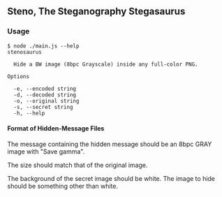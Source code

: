 ## Steno, The Steganography Stegasaurus

### Usage

```console
$ node ./main.js --help
stenosaurus

  Hide a BW image (8bpc Grayscale) inside any full-color PNG. 

Options

  -e, --encoded string     
  -d, --decoded string     
  -o, --original string    
  -s, --secret string      
  -h, --help          
```

#### Format of Hidden-Message Files

The message containing the hidden message should be an 8bpc GRAY image
with "Save gamma".

The size should match that of the original image.

The background of the secret image should be white. The image to hide should be something other than white.
